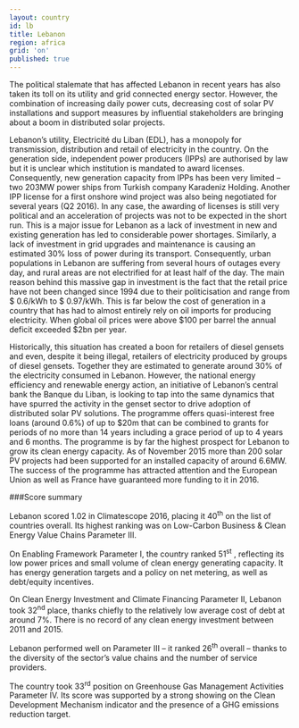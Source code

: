 ```yaml
---
layout: country
id: lb
title: Lebanon
region: africa
grid: 'on'
published: true
---
```

The political stalemate that has affected Lebanon in recent years has also taken its toll on its utility and grid connected energy sector. However, the combination of increasing daily power cuts, decreasing cost of solar PV installations and support measures by influential stakeholders are bringing about a boom in distributed solar projects.

Lebanon’s utility, Electricité du Liban (EDL), has a monopoly for transmission, distribution and retail of electricity in the country. On the generation side, independent power producers (IPPs) are authorised by law but it is unclear which institution is mandated to award licenses. Consequently, new generation capacity from IPPs has been very limited – two 203MW power ships from Turkish company Karadeniz Holding. Another IPP license for a first onshore wind project was also being negotiated for several years (Q2 2016). In any case, the awarding of licenses is still very political and an acceleration of projects was not to be expected in the short run.
This is a major issue for Lebanon as a lack of investment in new and existing generation has led to considerable power shortages. Similarly, a lack of investment in grid upgrades and maintenance is causing an estimated 30% loss of power during its transport. Consequently, urban populations in Lebanon are suffering from several hours of outages every day, and rural areas are not electrified for at least half of the day. The main reason behind this massive gap in investment is the fact that the retail price have not been changed since 1994 due to their politicisation and range from $ 0.6/kWh to $ 0.97/kWh. This is far below the cost of generation in a country that has had to almost entirely rely on oil imports for producing electricity. When global oil prices were above $100 per barrel the annual deficit exceeded $2bn per year.

Historically, this situation has created a boon for retailers of diesel gensets and even, despite it being illegal, retailers of electricity produced by groups of diesel gensets. Together they are estimated to generate around 30% of the electricity consumed in Lebanon. However, the national energy efficiency and renewable energy action, an initiative of Lebanon’s central bank the Banque du Liban, is looking to tap into the same dynamics that have spurred the activity in the genset sector to drive adoption of distributed solar PV solutions. The programme offers quasi-interest free loans (around 0.6%) of up to $20m that can be combined to grants for periods of no more than 14 years including a grace period of up to 4 years and 6 months. The programme is by far the highest prospect for Lebanon to grow its clean energy capacity. As of November 2015 more than 200 solar PV projects had been supported for an installed capacity of around 6.6MW. The success of the programme has attracted attention and the European Union as well as France have guaranteed more funding to it in 2016.


###Score summary

Lebanon scored 1.02 in Climatescope 2016, placing it 40<sup>th</sup> on the list of countries overall. Its highest ranking was on Low-Carbon Business & Clean Energy Value Chains Parameter III.

On Enabling Framework Parameter I, the country ranked 51<sup>st</sup> , reflecting its low power prices and small volume of clean energy generating capacity. It has energy generation targets and a policy on net metering, as well as debt/equity incentives.

On Clean Energy Investment and Climate Financing Parameter II, Lebanon took 32<sup>nd</sup>  place, thanks chiefly to the relatively low average cost of debt at around 7%. There is no record of any clean energy investment between 2011 and 2015. 

Lebanon performed well on Parameter III – it ranked 26<sup>th</sup>  overall – thanks to the diversity of the sector’s value chains and the number of service providers. 

The country took 33<sup>rd</sup>  position on Greenhouse Gas Management Activities Parameter IV. Its score was supported by a strong showing on the Clean Development Mechanism indicator and the presence of a GHG emissions reduction target.
